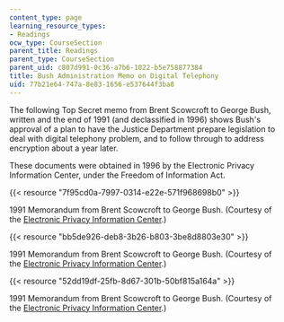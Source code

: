```yaml
---
content_type: page
learning_resource_types:
- Readings
ocw_type: CourseSection
parent_title: Readings
parent_type: CourseSection
parent_uid: c807d991-0c36-a7b6-1022-b5e758877384
title: Bush Administration Memo on Digital Telephony
uid: 77b21e64-747a-8e83-1656-e537644f3ba8
---
```


The following Top Secret memo from Brent Scowcroft to George Bush, written and the end of 1991 (and declassified in 1996) shows Bush's approval of a plan to have the Justice Department prepare legislation to deal with digital telephony problem, and to follow through to address encryption about a year later.

These documents were obtained in 1996 by the Electronic Privacy Information Center, under the Freedom of Information Act.

{{< resource "7f95cd0a-7997-0314-e22e-571f968698b0" >}}

1991 Memorandum from Brent Scowcroft to George Bush. (Courtesy of the [Electronic Privacy Information Center](http://www.epic.org/).)

{{< resource "bb5de926-deb8-3b26-b803-3be8d8803e30" >}}

1991 Memorandum from Brent Scowcroft to George Bush. (Courtesy of the [Electronic Privacy Information Center](http://www.epic.org/).)

{{< resource "52dd19df-25fb-8d67-301b-50bf815a164a" >}}

1991 Memorandum from Brent Scowcroft to George Bush. (Courtesy of the [Electronic Privacy Information Center](http://www.epic.org/).)